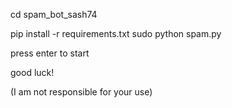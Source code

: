 cd spam_bot_sash74

pip install -r requirements.txt
sudo python spam.py

press enter to start

good luck!

(I am not responsible for your use)
